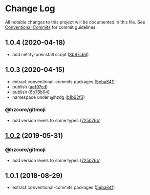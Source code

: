 # Change Log

All notable changes to this project will be documented in this file.
See [Conventional Commits](https://conventionalcommits.org) for commit guidelines.

## 1.0.4 (2020-04-18)


* add netlify-preinstall script ([8b87c66](https://github.com/hzdg/hz-core/commit/8b87c66))


## 1.0.3 (2020-04-15)


* extract conventional-commits packages ([5eba84f](https://github.com/hzdg/hz-core/commit/5eba84f))
* publish ([aef97cd](https://github.com/hzdg/hz-core/commit/aef97cd))
* publish ([6b78b04](https://github.com/hzdg/hz-core/commit/6b78b04))
* namespace under @hzdg ([b1b92f3](https://github.com/hzdg/hz-core/commit/b1b92f3))

### @hzcore/gitmoji

* add version levels to some types ([725b76b](https://github.com/hzdg/hz-core/commit/725b76b))


## [1.0.2](https://github.com/hzdg/hz-core/compare/@hzcore/gitmoji@1.0.1...@hzcore/gitmoji@1.0.2) (2019-05-31)


### @hzcore/gitmoji

* add version levels to some types ([725b76b](https://github.com/hzdg/hz-core/commit/725b76b))


## 1.0.1 (2018-08-29)


* extract conventional-commits packages ([5eba84f](https://github.com/hzdg/hz-core/commit/5eba84f))
